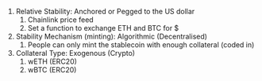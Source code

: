 1. Relative Stability: Anchored or Pegged to the US dollar 
   1. Chainlink price feed
   2. Set a function to exchange ETH and BTC for $
2. Stability Mechanism (minting): Algorithmic (Decentralised)
   1. People can only mint the stablecoin with enough collateral (coded in)
3. Collateral Type: Exogenous (Crypto)
   1. wETH (ERC20)
   2. wBTC (ERC20)